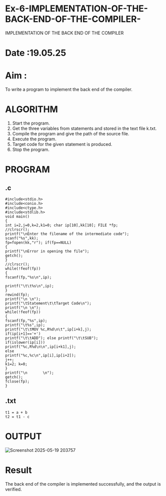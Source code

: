 # Ex-6-IMPLEMENTATION-OF-THE-BACK-END-OF-THE-COMPILER-
IMPLEMENTATION OF THE BACK END OF THE COMPILER 
# Date :19.05.25
# Aim :
To write a program to implement the back end of the compiler.
# ALGORITHM
1. Start the program.
2. Get the three variables from statements and stored in the text file k.txt.
3. Compile the program and give the path of the source file.
4. Execute the program.
5. Target code for the given statement is produced.
6. Stop the program.
# PROGRAM
## .c
```
#include<stdio.h>  
#include<conio.h>  
#include<ctype.h>  
#include<stdlib.h>  
void main() 
{ 
int i=2,j=0,k=2,k1=0; char ip[10],kk[10]; FILE *fp; 
//clrscr();
printf("\nEnter the filename of the intermediate code");  
scanf("%s",kk); 
fp=fopen(kk,"r"); if(fp==NULL) 
{ 
printf("\nError in opening the file");  
getch(); 
} 
//clrscr();  
while(!feof(fp)) 
{ 
fscanf(fp,"%s\n",ip);  

printf("\t\t%s\n",ip); 
} 
rewind(fp); 
printf("\n \n");  
printf("\tStatement\t\tTarget Code\n"); 
printf("\n \n"); 
while(!feof(fp)) 
{ 
fscanf(fp,"%s",ip); 
printf("\t%s",ip); 
printf("\t\tMOV %c,R%d\n\t",ip[i+k],j);  
if(ip[i+1]=='+') 
printf("\t\tADD"); else printf("\t\tSUB");  
if(islower(ip[i])) 
printf("%c,R%d\n\n",ip[i+k1],j);  
else  
printf("%c,%c\n",ip[i],ip[i+2]);  
j++; 
k1=2; k=0; 
} 
printf("\n       \n"); 
getch(); 
fclose(fp); 
}
```
## .txt
```
t1 = a + b
t2 = t1 - c
```
# OUTPUT
![Screenshot 2025-05-19 203757](https://github.com/user-attachments/assets/0ebad96e-2d12-4911-95a8-05ed0d8bfba9)

# Result
The back end of the compiler is implemented successfully, and the output is verified.
